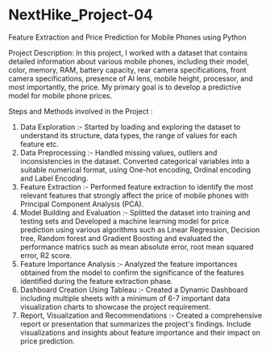 # NextHike_Project-04
Feature Extraction and Price Prediction for Mobile Phones using Python

Project Description:
In this project, I worked with a dataset that contains detailed information about various mobile phones, including their model, color, memory, RAM, battery capacity, rear camera specifications, front camera specifications, presence of AI lens, mobile height, processor, and most importantly, the price. My primary goal is to develop a predictive model for mobile phone prices.

Steps and Methods involved in the Project :
1) Data Exploration :- Started by loading and exploring the dataset to understand its structure, data types, the range of values for each feature etc.
2) Data Preprocessing :- Handled missing values, outliers and inconsistencies in the dataset. Converted categorical variables into a suitable numerical format, using One-hot encoding, Ordinal encoding and Label Encoding.
3) Feature Extraction :- Performed feature extraction to identify the most relevant features that strongly affect the price of mobile phones with Principal Component Analysis (PCA).
4) Model Building and Evaluation :- Splitted the dataset into training and testing sets and Developed a machine learning model for price prediction using various algorithms such as Linear Regression, Decision tree, Random forest and Gradient Boosting and evaluated the performance matrics such as mean absolute error, root mean squared error, R2 score.
5) Feature Importance Analysis :-  Analyzed the feature importances obtained from the model to confirm the significance of the features identified during the feature extraction phase.
6) Dashboard Creation Using Tableau :- Created a Dynamic Dashboard including multiple sheets with a minimum of 6-7 important data visualization charts to showcase the project requirement.
7) Report, Visualization and Recommendations :- Created a comprehensive report or presentation that summarizes the project's findings. Include visualizations and insights about feature importance and their impact on price prediction.






